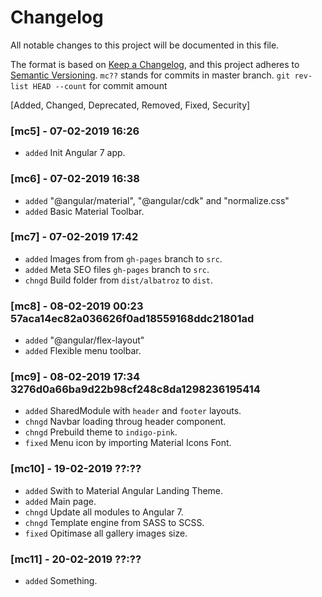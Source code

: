 # Changelog
All notable changes to this project will be documented in this file.

The format is based on [Keep a Changelog](https://keepachangelog.com/en/1.0.0/),
and this project adheres to [Semantic Versioning](https://semver.org/spec/v2.0.0.html).
`mc??` stands for commits in master branch.
``` git rev-list HEAD --count ``` for commit amount

[Added, Changed, Deprecated, Removed, Fixed, Security]

### [mc5] - 07-02-2019 16:26
  - `added` Init Angular 7 app.

### [mc6] - 07-02-2019 16:38
  - `added` "@angular/material", "@angular/cdk" and "normalize.css"
  - `added` Basic Material Toolbar.

### [mc7] - 07-02-2019 17:42
  - `added` Images from from `gh-pages` branch to `src`.
  - `added` Meta SEO files `gh-pages` branch to `src`.
  - `chngd` Build folder from `dist/albatroz` to `dist`.

### [mc8] - 08-02-2019 00:23 57aca14ec82a036626f0ad18559168ddc21801ad
  - `added` "@angular/flex-layout"
  - `added` Flexible menu toolbar.

### [mc9] - 08-02-2019 17:34 3276d0a66ba9d22b98cf248c8da1298236195414
  - `added` SharedModule with `header` and `footer` layouts.
  - `chngd` Navbar loading throug header component.
  - `chngd` Prebuild theme to `indigo-pink`.
  - `fixed` Menu icon by importing Material Icons Font.

### [mc10] - 19-02-2019 ??:?? 
  - `added` Swith to Material Angular Landing Theme.
  - `added` Main page.
  - `chngd` Update all modules to Angular 7.
  - `chngd` Template engine from SASS to SCSS.
  - `fixed` Opitimase all gallery images size.

### [mc11] - 20-02-2019 ??:??
  - `added` Something.

